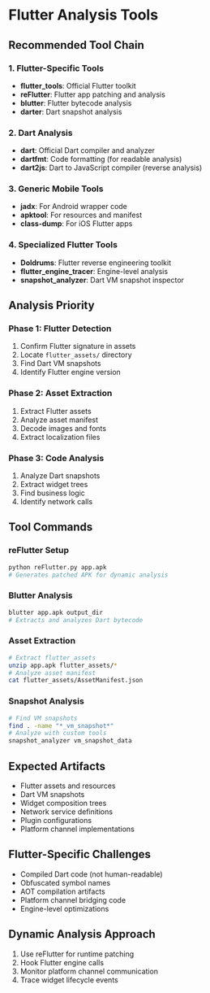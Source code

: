 # Flutter Analysis Tools

## Recommended Tool Chain

### 1. Flutter-Specific Tools

- **flutter_tools**: Official Flutter toolkit
- **reFlutter**: Flutter app patching and analysis
- **blutter**: Flutter bytecode analysis
- **darter**: Dart snapshot analysis

### 2. Dart Analysis

- **dart**: Official Dart compiler and analyzer
- **dartfmt**: Code formatting (for readable analysis)
- **dart2js**: Dart to JavaScript compiler (reverse analysis)

### 3. Generic Mobile Tools

- **jadx**: For Android wrapper code
- **apktool**: For resources and manifest
- **class-dump**: For iOS Flutter apps

### 4. Specialized Flutter Tools

- **Doldrums**: Flutter reverse engineering toolkit
- **flutter_engine_tracer**: Engine-level analysis
- **snapshot_analyzer**: Dart VM snapshot inspector

## Analysis Priority

### Phase 1: Flutter Detection

1. Confirm Flutter signature in assets
2. Locate `flutter_assets/` directory
3. Find Dart VM snapshots
4. Identify Flutter engine version

### Phase 2: Asset Extraction

1. Extract Flutter assets
2. Analyze asset manifest
3. Decode images and fonts
4. Extract localization files

### Phase 3: Code Analysis

1. Analyze Dart snapshots
2. Extract widget trees
3. Find business logic
4. Identify network calls

## Tool Commands

### reFlutter Setup

```bash
python reFlutter.py app.apk
# Generates patched APK for dynamic analysis
```

### Blutter Analysis

```bash
blutter app.apk output_dir
# Extracts and analyzes Dart bytecode
```

### Asset Extraction

```bash
# Extract flutter_assets
unzip app.apk flutter_assets/*
# Analyze asset manifest
cat flutter_assets/AssetManifest.json
```

### Snapshot Analysis

```bash
# Find VM snapshots
find . -name "*_vm_snapshot*"
# Analyze with custom tools
snapshot_analyzer vm_snapshot_data
```

## Expected Artifacts

- Flutter assets and resources
- Dart VM snapshots
- Widget composition trees
- Network service definitions
- Plugin configurations
- Platform channel implementations

## Flutter-Specific Challenges

- Compiled Dart code (not human-readable)
- Obfuscated symbol names
- AOT compilation artifacts
- Platform channel bridging code
- Engine-level optimizations

## Dynamic Analysis Approach

1. Use reFlutter for runtime patching
2. Hook Flutter engine calls
3. Monitor platform channel communication
4. Trace widget lifecycle events
